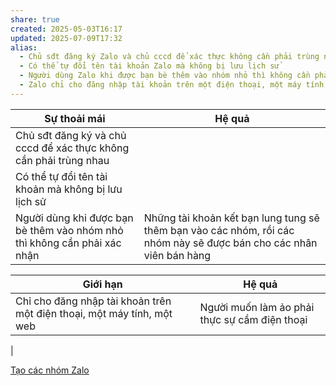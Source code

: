 ```yaml
---
share: true
created: 2025-05-03T16:17
updated: 2025-07-09T17:32
alias:
  - Chủ sđt đăng ký Zalo và chủ cccd để xác thực không cần phải trùng nhau
  - Có thể tự đổi tên tài khoản Zalo mà không bị lưu lịch sử
  - Người dùng Zalo khi được bạn bè thêm vào nhóm nhỏ thì không cần phải xác nhận
  - Zalo chỉ cho đăng nhập tài khoản trên một điện thoại, một máy tính, một web
---
```

| Sự thoải mái                                                             | Hệ quả                                                                                                              |
| ------------------------------------------------------------------------ | ------------------------------------------------------------------------------------------------------------------- |
| Chủ sđt đăng ký và chủ cccd để xác thực không cần phải trùng nhau        |                                                                                                                     |
| Có thể tự đổi tên tài khoản mà không bị lưu lịch sử                      |                                                                                                                     |
| Người dùng khi được bạn bè thêm vào nhóm nhỏ thì không cần phải xác nhận | Những tài khoản kết bạn lung tung sẽ thêm bạn vào các nhóm, rồi các nhóm này sẽ được bán cho các nhân viên bán hàng |

| Giới hạn                                                               | Hệ quả                                        |
| ---------------------------------------------------------------------- | --------------------------------------------- |
| Chỉ cho đăng nhập tài khoản trên một điện thoại, một máy tính, một web | Người muốn làm ảo phải thực sự cầm điện thoại |
| 

[Tạo các nhóm Zalo](../%C3%9D%20t%C6%B0%E1%BB%9Fng%20ki%E1%BA%BFm%20ti%E1%BB%81n/%C3%9D%20t%C6%B0%E1%BB%9Fng/C%C3%B4ng%20vi%E1%BB%87c%20th%E1%BB%9Di%20v%E1%BB%A5,%20c%E1%BB%99ng%20t%C3%A1c%20vi%C3%AAn/T%C3%ACm%20ng%C6%B0%E1%BB%9Di/T%E1%BA%A1o%20c%C3%A1c%20nh%C3%B3m%20Zalo.md)


